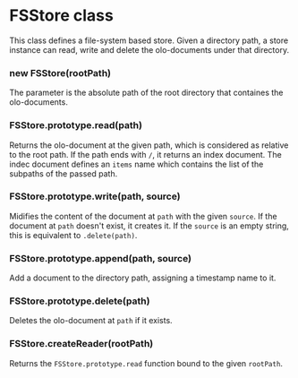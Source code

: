 # FSStore class
This class defines a file-system based store. Given a directory path, a
store instance can read, write and delete the olo-documents under that
directory.
  
### new FSStore(rootPath)
The parameter is the absolute path of the root directory that containes
the olo-documents.
  
### FSStore.prototype.read(path)
Returns the olo-document at the given path, which is considered as
relative to the root path.
If the path ends with `/`, it returns an index document. The indec document
defines an `items` name which contains the list of the subpaths of
the passed path.
  
### FSStore.prototype.write(path, source)
Midifies the content of the document at `path` with the given `source`.
If the document at `path` doesn't exist, it creates it.
If the `source` is an empty string, this is equivalent to `.delete(path)`.
  
### FSStore.prototype.append(path, source)
Add a document to the directory path, assigning a timestamp name to it.
  
### FSStore.prototype.delete(path)
Deletes the olo-document at `path` if it exists.
  
### FSStore.createReader(rootPath)
Returns the `FSStore.prototype.read` function bound to the given `rootPath`.
  

